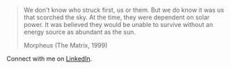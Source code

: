 > We don't know who struck first, us or them. But we do know it was us that scorched the sky. At the time, they were dependent on solar power. It was believed they would be unable to survive without an energy source as abundant as the sun.
>
> Morpheus (The Matrix, 1999)

Connect with me on [LinkedIn](https://www.linkedin.com/in/dillon-orr/).